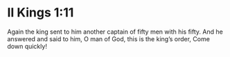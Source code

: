 # II Kings 1:11

Again the king sent to him another captain of fifty men with his fifty. And he answered and said to him, O man of God, this is the king’s order, Come down quickly!
